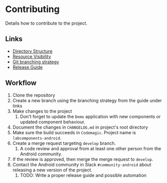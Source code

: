 # Contributing

Details how to contribute to the project.

## Links

- [Directory Structure](docs/directory_structure.md)
- [Resource Visibility](docs/resource_visibility.md)
- [Git branching strategy](https://confluence.lab.mobi/display/DEV/Git+branching+strategy)
- [Release Guide](docs/release_guide.md)

## Workflow

1. Clone the repository
2. Create a new branch using the branching strategy from the guide under links
3. Make changes to the project
   1. Don't forget to update the `Demo` application with new components or updated component behaviour.
4. Document the changes in `CHANGELOG.md` in project's root directory
5. Make sure the build succeeds in `Codemagic`. Project name is `labcomponents-android`.
5. Create a merge request targeting `develop` branch.
   1. A code review and approval from at least one other person from the Android community.
7. If the review is approved, then merge the merge request to `develop`.
8. Contact the Android community in Slack `#community-android` about releasing a new version of the project. 
   1. TODO: Write a proper release guide and possible automation 

